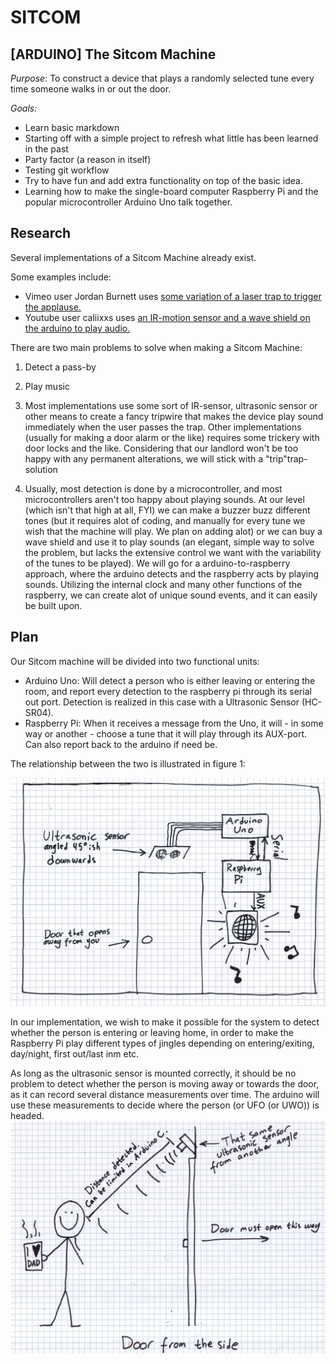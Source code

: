 # SITCOM
## [ARDUINO] The Sitcom Machine

_Purpose_: To construct a device that plays a randomly selected tune every time someone walks in or out the door.

_Goals:_
* Learn basic markdown
* Starting off with a simple project to refresh what little has been learned in the past
* Party factor (a reason in itself)
* Testing git workflow
* Try to have fun and add extra functionality on top of the basic idea.
* Learning how to make the single-board computer Raspberry Pi and the popular microcontroller Arduino Uno talk together.

## Research
Several implementations of a Sitcom Machine already exist. 

Some examples include:
* Vimeo user Jordan Burnett uses [some variation of a laser trap to trigger the applause.](https://vimeo.com/41861362)
* Youtube user caliixxs uses [an IR-motion sensor and a wave shield on the arduino to play audio.](https://www.youtube.com/watch?v=j8D8YjgnGR4)

There are two main problems to solve when making a Sitcom Machine:
1. Detect a pass-by
2. Play music

1. Most implementations use some sort of IR-sensor, ultrasonic sensor or other means to create a fancy tripwire that makes the device play sound immediately when the user passes the trap. Other implementations (usually for making a door alarm or the like) requires some trickery with door locks and the like. Considering that our landlord won't be too happy with any permanent alterations, we will stick with a "trip"trap-solution

2. Usually, most detection is done by a microcontroller, and most microcontrollers aren't too happy about playing sounds. At our level (which isn't that high at all, FYI) we can make a buzzer buzz different tones (but it requires alot of coding, and manually for every tune we wish that the machine will play. We plan on adding alot) or we can buy a wave shield and use it to play sounds (an elegant, simple way to solve the problem, but lacks the extensive control we want with the variability of the tunes to be played). We will go for a arduino-to-raspberry approach, where the arduino detects and the raspberry acts by playing sounds. Utilizing the internal clock and many other functions of the raspberry, we can create alot of unique sound events, and it can easily be built upon.


## Plan
Our Sitcom machine will be divided into two functional units:
* Arduino Uno: Will detect a person who is either leaving or entering the room, and report every detection to the raspberry pi through its serial out port. Detection is realized in this case with a Ultrasonic Sensor (HC-SR04). 
* Raspberry Pi: When it receives a message from the Uno, it will - in some way or another - choose a tune that it will play through its AUX-port. Can also report back to the arduino if need be.

The relationship between the two is illustrated in figure 1:

![Figure 1: Drawn schematic front](https://github.com/N35N0M/SITCOM/blob/master/images/Figure1.jpg)

In our implementation, we wish to make it possible for the system to detect whether the person is entering or leaving home, in order to make the Raspberry Pi play different types of jingles depending on entering/exiting, day/night, first out/last inm etc.

As long as the ultrasonic sensor is mounted correctly, it should be no problem to detect whether the person is moving away or towards the door, as it can record several distance measurements over time. The arduino will use these measurements to decide where the person (or UFO (or UWO)) is headed.
![Figure 2: Drawn schematic side](https://github.com/N35N0M/SITCOM/blob/master/images/Figure2.jpg)
